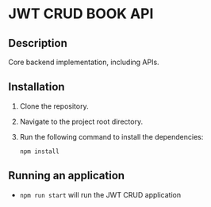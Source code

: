 # JWT CRUD BOOK API

## Description

Core backend implementation, including APIs.

## Installation

1. Clone the repository.
2. Navigate to the project root directory.
3. Run the following command to install the dependencies:

   ```shell
   npm install
   ```

## Running an application

- `npm run start` will run the JWT CRUD application
